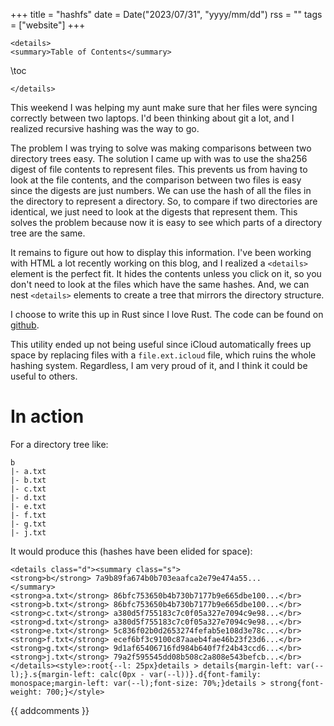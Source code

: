 +++
title = "hashfs"
date = Date("2023/07/31", "yyyy/mm/dd")
rss = ""
tags = ["website"]
+++
~~~
<details>
<summary>Table of Contents</summary>
~~~
\toc
~~~
</details>
~~~

This weekend I was helping my aunt make sure that her files were syncing correctly between two laptops. I'd been thinking about git a lot, and I realized recursive hashing was the way to go.

The problem I was trying to solve was making comparisons between two directory trees easy. The solution I came up with was to use the sha256 digest of file contents to represent files. This prevents us from having to look at the file contents, and the comparison between two files is easy since the digests are just numbers. We can use the hash of all the files in the directory to represent a directory. So, to compare if two directories are identical, we just need to look at the digests that represent them. This solves the problem because now it is easy to see which parts of a directory tree are the same.

It remains to figure out how to display this information. I've been working with HTML a lot recently working on this blog, and I realized a `<details>` element is the perfect fit. It hides the contents unless you click on it, so you don't need to look at the files which have the same hashes. And, we can nest `<details>` elements to create a tree that mirrors the directory structure.

I choose to write this up in Rust since I love Rust. The code can be found on [github](https://github.com/jasoneveleth/hashfs).

This utility ended up not being useful since iCloud automatically frees up space by replacing files with a `file.ext.icloud` file, which ruins the whole hashing system. Regardless, I am very proud of it, and I think it could be useful to others.

# In action

For a directory tree like:
```
b
|- a.txt
|- b.txt
|- c.txt
|- d.txt
|- e.txt
|- f.txt
|- g.txt
|- j.txt
```
It would produce this (hashes have been elided for space):
~~~
<details class="d"><summary class="s">
<strong>b</strong> 7a9b89fa674b0b703eaafca2e79e474a55...
</summary>
<strong>a.txt</strong> 86bfc753650b4b730b7177b9e665dbe100...</br>
<strong>b.txt</strong> 86bfc753650b4b730b7177b9e665dbe100...</br>
<strong>c.txt</strong> a380d5f755183c7c0f05a327e7094c9e98...</br>
<strong>d.txt</strong> a380d5f755183c7c0f05a327e7094c9e98...</br>
<strong>e.txt</strong> 5c836f02b0d2653274fefab5e108d3e78c...</br>
<strong>f.txt</strong> ecef6bf3c9100c87aaeb4fae46b23f23d6...</br>
<strong>g.txt</strong> 9d1af65406716fd984b640f7f24b43ccd6...</br>
<strong>j.txt</strong> 79a2f595545dd08b508c2a808e543befcb...</br>
</details><style>:root{--l: 25px}details > details{margin-left: var(--l);}.s{margin-left: calc(0px - var(--l))}.d{font-family: monospace;margin-left: var(--l);font-size: 70%;}details > strong{font-weight: 700;}</style>
~~~


{{ addcomments }}
